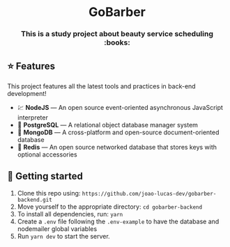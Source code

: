 <h1 align="center">GoBarber</h1>

<h3 align="center"> This is a study project about beauty service scheduling :books:</h3>

## :star: Features

This project features all the latest tools and practices in back-end development!

- 💹 **NodeJS** — An open source event-oriented asynchronous JavaScript interpreter
- :elephant: **PostgreSQL** — A relational object database manager system
- :leaves: **MongoDB** — A cross-platform and open-source document-oriented database
- :closed_book: **Redis** — An open source networked database that stores keys with optional accessories

## :electric_plug: Getting started

1. Clone this repo using: `https://github.com/joao-lucas-dev/gobarber-backend.git`
2. Move yourself to the appropriate directory: `cd gobarber-backend`
3. To install all dependencies, run: `yarn`
4. Create a `.env` file following the `.env-example` to have the database and nodemailer global variables
4. Run `yarn dev` to start the server.
